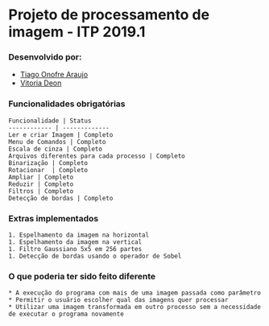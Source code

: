 # Projeto de processamento de imagem - ITP 2019.1

### Desenvolvido por:

* [Tiago Onofre Araujo](https://github.com/OnofreTZK)
* [Vitoria Deon](https://github.com/vickydeon)

### Funcionalidades obrigatórias

    Funcionalidade | Status
    ------------ | -------------
    Ler e criar Imagem | Completo
    Menu de Comandos | Completo
    Escala de cinza | Completo
    Arquivos diferentes para cada processo | Completo
    Binarização | Completo
    Rotacionar  | Completo 
    Ampliar | Completo
    Reduzir | Completo
    Filtros | Completo
    Detecção de bordas | Completo

### Extras implementados

    1. Espelhamento da imagem na horizontal
    1. Espelhamento da imagem na vertical
    1. Filtro Gaussiano 5x5 em 256 partes
    1. Detecção de bordas usando o operador de Sobel

### O que poderia ter sido feito diferente

    * A execução do programa com mais de uma imagem passada como parâmetro
    * Permitir o usuário escolher qual das imagens quer processar
    * Utilizar uma imagem transformada em outro processo sem a necessidade de executar o programa novamente
